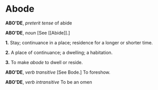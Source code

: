 # Abode

**ABO'DE**, _preterit tense_ of abide

**ABO'DE**, _noun_ \[See [[Abide]].\]

**1.** Stay; continuance in a place; residence for a longer or shorter time.

**2.** A place of continuance; a dwelling; a habitation.

**3.** To make _abode_ to dwell or reside.

**ABO'DE**, _verb transitive_ \[See Bode.\] To foreshow.

**ABO'DE**, _verb intransitive_ To be an omen